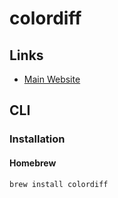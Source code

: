 # colordiff

## Links

- [Main Website](https://colordiff.org/)

## CLI

### Installation

#### Homebrew

```sh
brew install colordiff
```
